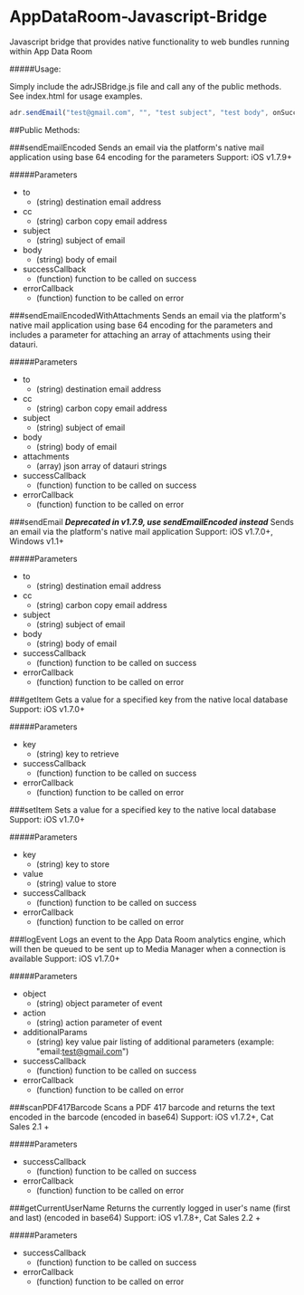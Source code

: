 AppDataRoom-Javascript-Bridge
=============================

Javascript bridge that provides native functionality to web bundles running within App Data Room

#####Usage:

Simply include the adrJSBridge.js file and call any of the public methods.  See index.html for usage examples.

 ```javascript
 adr.sendEmail("test@gmail.com", "", "test subject", "test body", onSuccess, onError);
 ```


##Public Methods:


  
###sendEmailEncoded
  Sends an email via the platform's native mail application using base 64 encoding for the parameters
  Support: iOS v1.7.9+

#####Parameters
* to
  * (string) destination email address
* cc
  * (string) carbon copy email address
* subject
  * (string) subject of email
* body
  * (string) body of email
* successCallback
  * (function) function to be called on success
* errorCallback
  * (function) function to be called on error

###sendEmailEncodedWithAttachments
  Sends an email via the platform's native mail application using base 64 encoding for the parameters and includes a parameter for attaching an array of attachments using their datauri.

#####Parameters
* to
  * (string) destination email address
* cc
  * (string) carbon copy email address
* subject
  * (string) subject of email
* body
  * (string) body of email
* attachments
  * (array) json array of datauri strings
* successCallback
  * (function) function to be called on success
* errorCallback
  * (function) function to be called on error

###sendEmail  **_Deprecated in v1.7.9, use sendEmailEncoded instead_**
  Sends an email via the platform's native mail application
  Support: iOS v1.7.0+, Windows v1.1+

#####Parameters
* to
  * (string) destination email address
* cc
  * (string) carbon copy email address
* subject
  * (string) subject of email
* body
  * (string) body of email
* successCallback
  * (function) function to be called on success
* errorCallback
  * (function) function to be called on error

###getItem
  Gets a value for a specified key from the native local database
  Support: iOS v1.7.0+

#####Parameters
* key
  * (string) key to retrieve
* successCallback
  * (function) function to be called on success
* errorCallback
  * (function) function to be called on error


###setItem
  Sets a value for a specified key to the native local database
  Support: iOS v1.7.0+

#####Parameters
* key
  * (string) key to store
* value
  * (string) value to store
* successCallback
  * (function) function to be called on success
* errorCallback
  * (function) function to be called on error


###logEvent
  Logs an event to the App Data Room analytics engine, which will then be queued to be sent up to Media Manager when a connection is available
  Support: iOS v1.7.0+

#####Parameters
* object
  * (string) object parameter of event
* action
  * (string) action parameter of event
* additionalParams
  * (string) key value pair listing of additional parameters (example: "email:test@gmail.com")
* successCallback
  * (function) function to be called on success
* errorCallback
  * (function) function to be called on error


###scanPDF417Barcode
  Scans a PDF 417 barcode and returns the text encoded in the barcode (encoded in base64)
  Support: iOS v1.7.2+, Cat Sales 2.1 +

#####Parameters
* successCallback
  * (function) function to be called on success
* errorCallback
  * (function) function to be called on error

###getCurrentUserName
  Returns the currently logged in user's name (first and last) (encoded in base64)
  Support: iOS v1.7.8+, Cat Sales 2.2 +

#####Parameters
* successCallback
  * (function) function to be called on success
* errorCallback
  * (function) function to be called on error
